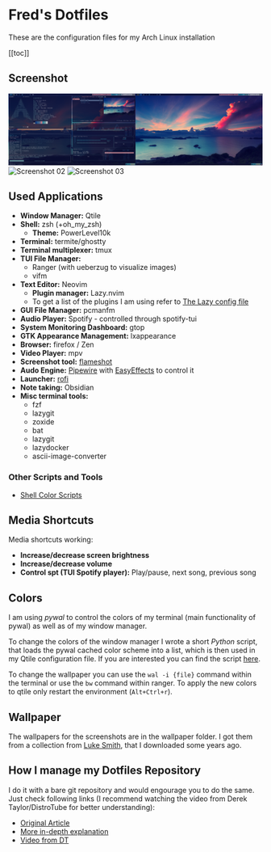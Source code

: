 # Fred's Dotfiles
These are the configuration files for my Arch Linux installation

[[toc]]

## Screenshot
![Screenshot 01](./.screenshots/screenshot_01.png)
![Screenshot 02](./.screenshots/screenshot_02.png)
![Screenshot 03](./.screenshots/screenshot_03.png)

## Used Applications
- **Window Manager:** Qtile 
- **Shell:** zsh (+oh\_my\_zsh)
    - **Theme:** PowerLevel10k
- **Terminal:** termite/ghostty
- **Terminal multiplexer:** tmux
- **TUI File Manager:** 
    - Ranger (with ueberzug to visualize images)
    - vifm
- **Text Editor:** Neovim
    - **Plugin manager:** Lazy.nvim
    - To get a list of the plugins I am using refer to [The Lazy config file](https://github.com/fredmny/dotfiles/blob/master/.config/nvim/lua/plugins/lazy.lua)
- **GUI File Manager:** pcmanfm
- **Audio Player:** Spotify - controlled through spotify-tui
- **System Monitoring Dashboard:** gtop
- **GTK Appearance Management:** lxappearance
- **Browser:** firefox / Zen
- **Video Player:** mpv
- **Screenshot tool:** [flameshot](https://flameshot.org/)
- **Audo Engine:** [Pipewire](https://pipewire.org/) with [EasyEffects](https://github.com/wwmm/easyeffects) to control it
- **Launcher:** [rofi](https://github.com/davatorium/rofi)
- **Note taking:** Obsidian
- **Misc terminal tools:**
    - fzf
    - lazygit
    - zoxide
    - bat
    - lazygit
    - lazydocker
    - ascii-image-converter

### Other Scripts and Tools
- [Shell Color Scripts](https://gitlab.com/dwt1/shell-color-scripts)

## Media Shortcuts
Media shortcuts working:
- **Increase/decrease screen brightness**
- **Increase/decrease volume**
- **Control spt (TUI Spotify player):** Play/pause, next song, previous song

## Colors
I am using *pywal* to control the colors of my terminal (main functionality of pywal) as well as of my window manager. 

To change the colors of the window manager I wrote a short *Python* script, that loads the pywal cached color scheme into a list, which is then used in my Qtile configuration file. If you are interested you can find the script [here](https://github.com/fredmny/dotfiles/blob/master/.config/qtile/pywal_colors.py). 

To change the wallpaper you can use the `wal -i {file}` command within the terminal or use the `bw` command within ranger. To apply the new colors to qtile only restart the environment (`Alt+Ctrl+r`).

## Wallpaper
The wallpapers for the screenshots are in the wallpaper folder. I got them from a collection from [Luke Smith](https://lukesmith.xyz/), that I downloaded some years ago. 

## How I manage my Dotfiles Repository
I do it with a bare git repository and would engourage you to do the same. Just check following links (I recommend watching the video from Derek Taylor/DistroTube for better understanding):
- [Original Article](https://www.atlassian.com/git/tutorials/dotfiles)
- [More in-depth explanation](https://www.ackama.com/blog/posts/the-best-way-to-store-your-dotfiles-a-bare-git-repository-explained)
- [Video from DT](https://www.youtube.com/watch?v=tBoLDpTWVOM)
